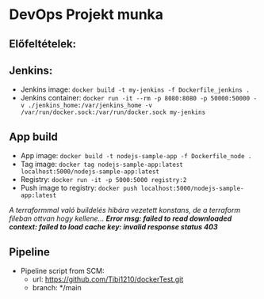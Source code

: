 # DevOps Projekt munka

## Előfeltételek:

## Jenkins: 
- Jenkins image: ```docker build -t my-jenkins -f Dockerfile_jenkins .```
- Jenkins container: ```docker run -it --rm -p 8080:8080 -p 50000:50000 -v ./jenkins_home:/var/jenkins_home -v /var/run/docker.sock:/var/run/docker.sock my-jenkins```


## App build
- App image: ```docker build -t nodejs-sample-app -f Dockerfile_node .```
- Tag image: ```docker tag nodejs-sample-app:latest localhost:5000/nodejs-sample-app:latest```
- Registry: ```docker run -it -p 5000:5000 registry:2```
- Push image to registry: ```docker push localhost:5000/nodejs-sample-app:latest```

_A terraformmal való buildelés hibára vezetett konstans, de a terraform fileban ottvan hogy kellene... <strong>Error msg: failed to read downloaded context: failed to load cache key: invalid response status 403</strong>_

## Pipeline
- Pipeline script from SCM: 
    - url: https://github.com/Tibi1210/dockerTest.git
    - branch: */main